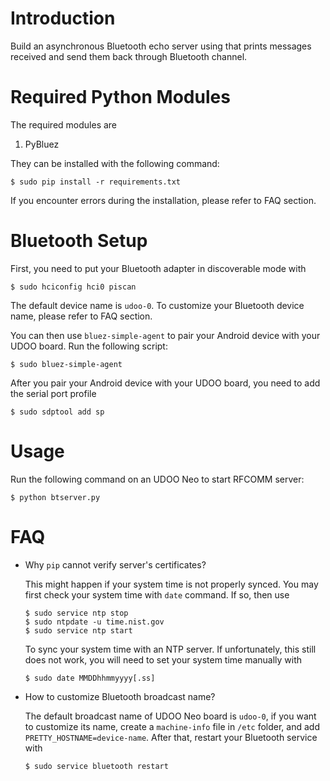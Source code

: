 # Introduction

Build an asynchronous Bluetooth echo server using that prints messages
received and send them back through Bluetooth channel.

# Required Python Modules

The required modules are

1.  PyBluez

They can be installed with the following command:
```
$ sudo pip install -r requirements.txt
```
If you encounter errors during the installation, please refer to FAQ
section.

# Bluetooth Setup
First, you need to put your Bluetooth adapter in discoverable mode with
```
$ sudo hciconfig hci0 piscan
```
The default device name is `udoo-0`. To customize your Bluetooth device
name, please refer to FAQ section.

You can then use `bluez-simple-agent` to pair your Android device with
your UDOO board. Run the following script:
```
$ sudo bluez-simple-agent
```
After you pair your Android device with your UDOO board, you need to add
the serial port profile
```
$ sudo sdptool add sp
```

# Usage
Run the following command on an UDOO Neo to start RFCOMM server:
```
$ python btserver.py
```

# FAQ
* Why `pip` cannot verify server's certificates?

   This might happen if your system time is not properly synced. You may
   first check your system time with `date` command. If so, then use
   ```
   $ sudo service ntp stop
   $ sudo ntpdate -u time.nist.gov
   $ sudo service ntp start
   ```
   To sync your system time with an NTP server. If unfortunately, this
   still does not work, you will need to set your system time manually
   with
   ```
   $ sudo date MMDDhhmmyyyy[.ss]
   ```

* How to customize Bluetooth broadcast name?

   The default broadcast name of UDOO Neo board is `udoo-0`, if you want
   to customize its name, create a `machine-info` file in `/etc` folder,
   and add `PRETTY_HOSTNAME=device-name`. After that, restart your
   Bluetooth service with
   ```
   $ sudo service bluetooth restart
   ```